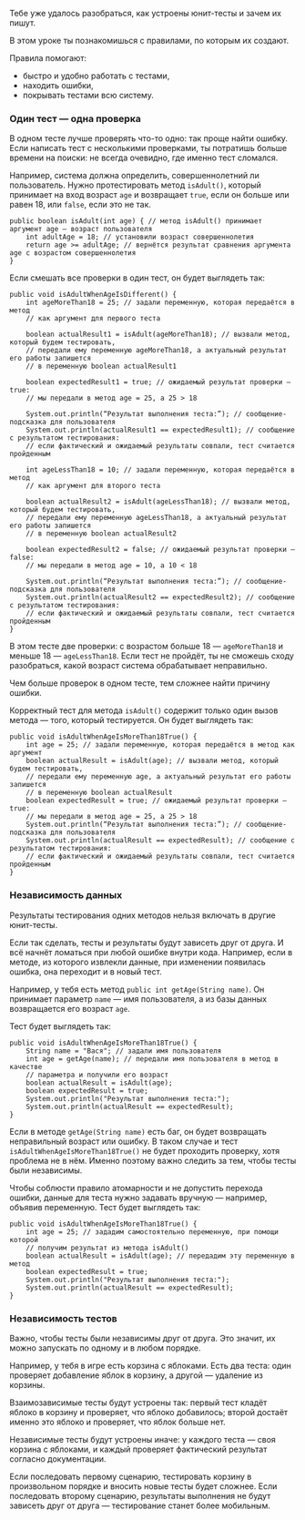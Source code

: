 Тебе уже удалось разобраться, как устроены юнит-тесты и зачем их пишут.

В этом уроке ты познакомишься с правилами, по которым их создают.

Правила помогают:

- быстро и удобно работать с тестами,
- находить ошибки,
- покрывать тестами всю систему.


### Один тест — одна проверка

В одном тесте лучше проверять что-то одно: так проще найти ошибку. Если написать тест с несколькими проверками, ты потратишь больше времени на поиски: не всегда очевидно, где именно тест сломался.


Например, система должна определить, совершеннолетний ли пользователь. Нужно протестировать метод `isAdult()`, который принимает на вход возраст `age` и возвращает `true`, если он больше или равен 18, или `false`, если это не так.
```
public boolean isAdult(int age) { // метод isAdult() принимает аргумент age — возраст пользователя
    int adultAge = 18; // установили возраст совершеннолетия
    return age >= adultAge; // вернётся результат сравнения аргумента age с возрастом совершеннолетия
} 
```

Если смешать все проверки в один тест, он будет выглядеть так:
```
public void isAdultWhenAgeIsDifferent() {
    int ageMoreThan18 = 25; // задали переменную, которая передаётся в метод
    // как аргумент для первого теста 

    boolean actualResult1 = isAdult(ageMoreThan18); // вызвали метод, который будем тестировать, 
    // передали ему переменную ageMoreThan18, а актуальный результат его работы запишется 
    // в переменную boolean actualResult1

    boolean expectedResult1 = true; // ожидаемый результат проверки — true:
    // мы передали в метод age = 25, а 25 > 18

    System.out.println(“Результат выполнения теста:”); // сообщение-подсказка для пользователя
    System.out.println(actualResult1 == expectedResult1); // сообщение с результатом тестирования: 
    // если фактический и ожидаемый результаты совпали, тест считается пройденным
    
    int ageLessThan18 = 10; // задали переменную, которая передаётся в метод 
    // как аргумент для второго теста

    boolean actualResult2 = isAdult(ageLessThan18); // вызвали метод, который будем тестировать, 
    // передали ему переменную ageLessThan18, а актуальный результат его работы запишется 
    // в переменную boolean actualResult2

    boolean expectedResult2 = false; // ожидаемый результат проверки — false:
    // мы передали в метод age = 10, а 10 < 18

    System.out.println(“Результат выполнения теста:”); // сообщение-подсказка для пользователя
    System.out.println(actualResult2 == expectedResult2); // сообщение с результатом тестирования: 
    // если фактический и ожидаемый результаты совпали, тест считается пройденным
} 
```

В этом тесте две проверки: с возрастом больше 18 — `ageMoreThan18` и меньше 18 — `ageLessThan18`. Если тест не пройдёт, ты не сможешь сходу разобраться, какой возраст система обрабатывает неправильно.

Чем больше проверок в одном тесте, тем сложнее найти причину ошибки.

Корректный тест для метода `isAdult()` содержит только один вызов метода — того, который тестируется. Он будет выглядеть так:
```
public void isAdultWhenAgeIsMoreThan18True() {
    int age = 25; // задали переменную, которая передаётся в метод как аргумент
    boolean actualResult = isAdult(age); // вызвали метод, который будем тестировать, 
    // передали ему переменную age, а актуальный результат его работы запишется 
    // в переменную boolean actualResult
    boolean expectedResult = true; // ожидаемый результат проверки — true:
    // мы передали в метод age = 25, а 25 > 18
    System.out.println(“Результат выполнения теста:”); // сообщение-подсказка для пользователя
    System.out.println(actualResult == expectedResult); // сообщение с результатом тестирования: 
    // если фактический и ожидаемый результаты совпали, тест считается пройденным
} 
```


### Независимость данных

Результаты тестирования одних методов нельзя включать в другие юнит-тесты.

Если так сделать, тесты и результаты будут зависеть друг от друга. И всё начнёт ломаться при любой ошибке внутри кода. Например, если в методе, из которого извлекли данные, при изменении появилась ошибка, она переходит и в новый тест.


Например, у тебя есть метод `public int getAge(String name)`. Он принимает параметр `name` — имя пользователя, а из базы данных возвращается его возраст `age`.

Тест будет выглядеть так:
```
public void isAdultWhenAgeIsMoreThan18True() {
    String name = "Вася"; // задали имя пользователя
    int age = getAge(name); // передали имя пользователя в метод в качестве 
    // параметра и получили его возраст
    boolean actualResult = isAdult(age);
    boolean expectedResult = true;
    System.out.println("Результат выполнения теста:");
    System.out.println(actualResult == expectedResult);
} 
```


Если в методе `getAge(String name)` есть баг, он будет возвращать неправильный возраст или ошибку. В таком случае и тест `isAdultWhenAgeIsMoreThan18True()` не будет проходить проверку, хотя проблема не в нём. Именно поэтому важно следить за тем, чтобы тесты были независимы.

Чтобы соблюсти правило атомарности и не допустить перехода ошибки, данные для теста нужно задавать вручную — например, объявив переменную. Тест будет выглядеть так:
```
public void isAdultWhenAgeIsMoreThan18True() {
    int age = 25; // зададим самостоятельно переменную, при помощи которой
    // получим результат из метода isAdult()
    boolean actualResult = isAdult(age); // передадим эту переменную в метод
    boolean expectedResult = true;
    System.out.println("Результат выполнения теста:");
    System.out.println(actualResult == expectedResult);
} 
```


### Независимость тестов

Важно, чтобы тесты были независимы друг от друга. Это значит, их можно запускать по одному и в любом порядке.

Например, у тебя в игре есть корзина с яблоками. Есть два теста: один проверяет добавление яблок в корзину, а другой — удаление из корзины.

Взаимозависимые тесты будут устроены так: первый тест кладёт яблоко в корзину и проверяет, что яблоко добавилось; второй достаёт именно это яблоко и проверяет, что яблок больше нет.

Независимые тесты будут устроены иначе: у каждого теста — своя корзина с яблоками, и каждый проверяет фактический результат согласно документации.

Если последовать первому сценарию, тестировать корзину в произвольном порядке и вносить новые тесты будет сложнее. Если последовать второму сценарию, результаты выполнения не будут зависеть друг от друга — тестирование станет более мобильным.